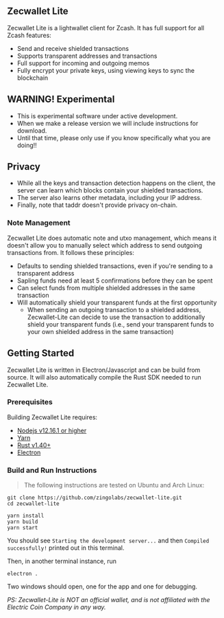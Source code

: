 ## Zecwallet Lite
Zecwallet Lite is a lightwallet client for Zcash. It has full support for all Zcash features:
- Send and receive shielded transactions
- Supports transparent addresses and transactions
- Full support for incoming and outgoing memos
- Fully encrypt your private keys, using viewing keys to sync the blockchain

## WARNING! Experimental
* This is experimental software under active development.
* When we make a release version we will include instructions for download.
* Until that time, please only use if you know specifically what you are doing!!

## Privacy 
* While all the keys and transaction detection happens on the client, the server can learn which blocks contain your shielded transactions.
* The server also learns other metadata, including your IP address.
* Finally, note that taddr doesn't provide privacy on-chain.

### Note Management
Zecwallet Lite does automatic note and utxo management, which means it doesn't allow you to manually select which address to send outgoing transactions from. It follows these principles:
* Defaults to sending shielded transactions, even if you're sending to a transparent address
* Sapling funds need at least 5 confirmations before they can be spent
* Can select funds from multiple shielded addresses in the same transaction
* Will automatically shield your transparent funds at the first opportunity
    * When sending an outgoing transaction to a shielded address, Zecwallet-Lite can decide to use the transaction to additionally shield your transparent funds (i.e., send your transparent funds to your own shielded address in the same transaction)

## Getting Started
Zecwallet Lite is written in Electron/Javascript and can be build from source. It will also automatically compile the Rust SDK needed to run Zecwallet Lite.

### Prerequisites
Building Zecwallet Lite requires:

* [Nodejs v12.16.1 or higher](https://nodejs.org)
* [Yarn](https://yarnpkg.com)
* [Rust v1.40+](https://www.rust-lang.org/tools/install)
* [Electron](https://www.electronjs.org/)

### Build and Run Instructions
> The following instructions are tested on Ubuntu and Arch Linux:
```
git clone https://github.com/zingolabs/zecwallet-lite.git
cd zecwallet-lite

yarn install
yarn build
yarn start
```
You should see `Starting the development server...`
and then `Compiled successfully!` printed out in this terminal.

Then, in another terminal instance, run
```
electron .
```
Two windows should open, one for the app and one for debugging.

_PS: Zecwallet-Lite is NOT an official wallet, and is not affiliated with the Electric Coin Company in any way._
